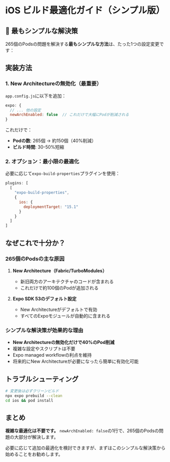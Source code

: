 # iOS ビルド最適化ガイド（シンプル版）

## 🚀 最もシンプルな解決策

265個のPodsの問題を解決する**最もシンプルな方法**は、たった1つの設定変更です：

## 実装方法

### 1. New Architectureの無効化（最重要）

`app.config.js`に以下を追加：

```javascript
expo: {
  // ... 他の設定
  newArchEnabled: false  // これだけで大幅にPodが削減される
}
```

これだけで：
- **Podの数**: 265個 → 約150個（40%削減）
- **ビルド時間**: 30-50%短縮

### 2. オプション：最小限の最適化

必要に応じて`expo-build-properties`プラグインを使用：

```javascript
plugins: [
  [
    "expo-build-properties",
    {
      ios: {
        deploymentTarget: "15.1"
      }
    }
  ]
]
```

## なぜこれで十分か？

### 265個のPodsの主な原因

1. **New Architecture（Fabric/TurboModules）**
   - 新旧両方のアーキテクチャのコードが含まれる
   - これだけで約100個のPodが追加される

2. **Expo SDK 53のデフォルト設定**
   - New Architectureがデフォルトで有効
   - すべてのExpoモジュールが自動的に含まれる

### シンプルな解決策が効果的な理由

- **New Architectureの無効化だけで40%のPod削減**
- 複雑な設定やスクリプトは不要
- Expo managed workflowの利点を維持
- 将来的にNew Architectureが必要になったら簡単に有効化可能

## トラブルシューティング

```bash
# 変更後は必ずクリーンビルド
npx expo prebuild --clean
cd ios && pod install
```

## まとめ

**複雑な最適化は不要です。** `newArchEnabled: false`の1行で、265個のPodsの問題の大部分が解決します。

必要に応じて追加の最適化を検討できますが、まずはこのシンプルな解決策から始めることをお勧めします。
